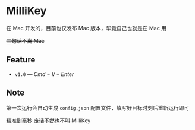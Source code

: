 # MilliKey

在 Mac 开发的，目前也仅发布 Mac 版本，毕竟自己也就是在 Mac 用

~~三句话不离 Mac~~

## Feature

- `v1.0` — $Cmd-V-Enter$

## Note

第一次运行会自动生成 `config.json` 配置文件，填写好目标时刻后重新运行即可

精准到毫秒 ~~废话不然也不叫 MilliKey~~
